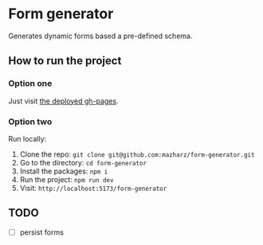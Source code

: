 # Form generator

Generates dynamic forms based a pre-defined schema.

## How to run the project

### Option one

Just visit [the deployed gh-pages](https://mazharz.github.io/form-generator).

### Option two

Run locally:

1. Clone the repo: `git clone git@github.com:mazharz/form-generator.git`
1. Go to the directory: `cd form-generator`
1. Install the packages: `npm i`
1. Run the project: `npm run dev`
1. Visit: `http://localhost:5173/form-generator`

## TODO

- [ ] persist forms
